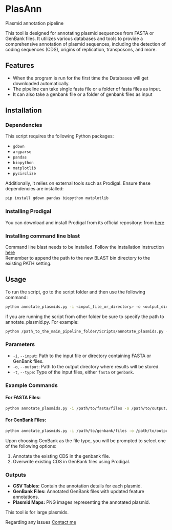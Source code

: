 # PlasAnn
Plasmid annotation pipeline

This tool is designed for annotating plasmid sequences from FASTA or GenBank files. It utilizes various databases and tools to provide a comprehensive annotation of plasmid sequences, including the detection of coding sequences (CDS), origins of replication, transposons, and more.

## Features

- When the program is run for the first time the Databases will get downloaded automatically. 
- The pipeline can take single fasta file or a folder of fasta files as input. 
- It can also take a genbank file or a folder of genbank files as input 


## Installation

### Dependencies

This script requires the following Python packages:
- `gdown`
- `argparse`
- `pandas`
- `biopython`
- `matplotlib`
- `pycirclize`

Additionally, it relies on external tools such as Prodigal. Ensure these dependencies are installed:

```bash
pip install gdown pandas biopython matplotlib
```

### Installing Prodigal

You can download and install Prodigal from its official repository: from [here](https://github.com/hyattpd/Prodigal/wiki/installation)

### Installing command line blast

Command line blast needs to be installed. Follow the installation instruction [here](https://www.ncbi.nlm.nih.gov/books/NBK569861/) \
Remember to append the path to the new BLAST bin directory to the existing PATH setting. 

## Usage

To run the script, go to the script folder and then use the following command:


```bash
python annotate_plasmids.py -i <input_file_or_directory> -o <output_directory> -t <file_type>
```

if you are running the script from other folder be sure to specify the path to annotate_plasmid.py. For example:

```bash
python /path_to_the_main_pipeline_folder/Scripts/annotate_plasmids.py -i <input_file_or_directory> -o <output_directory> -t <file_type>
```

### Parameters

- `-i`, `--input`: Path to the input file or directory containing FASTA or GenBank files.
- `-o`, `--output`: Path to the output directory where results will be stored.
- `-t`, `--type`: Type of the input files, either `fasta` or `genbank`.

### Example Commands

#### For FASTA Files:
```bash
python annotate_plasmids.py -i /path/to/fasta/files -o /path/to/output/directory -t fasta
```

#### For GenBank Files:
```bash
python annotate_plasmids.py -i /path/to/genbank/files -o /path/to/output/directory -t genbank
```

Upon choosing GenBank as the file type, you will be prompted to select one of the following options:
1. Annotate the existing CDS in the genbank file. 
2. Overwrite existing CDS in GenBank files using Prodigal.

### Outputs

- **CSV Tables:** Contain the annotation details for each plasmid.
- **GenBank Files:** Annotated GenBank files with updated feature annotations.
- **Plasmid Maps:** PNG images representing the annotated plasmid.

This tool is for large plasmids.

Regarding any issues [Contact me](hislam2@ur.rochester.edu)

